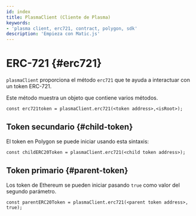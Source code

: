 ```yaml
---
id: index
title: PlasmaClient (Cliente de Plasma)
keywords:
- 'plasma client, erc721, contract, polygon, sdk'
description: 'Empieza con Matic.js'
---
```


# ERC-721 {#erc721}

`plasmaClient` proporciona el método `erc721` que te ayuda a interactuar con un token ERC-721.

Este método muestra un objeto que contiene varios métodos.

```
const erc721token = plasmaClient.erc721(<token address>,<isRoot>);
```

## Token secundario {#child-token}

El token en Polygon se puede iniciar usando esta sintaxis:

```
const childERC20Token = plasmaClient.erc721(<child token address>);
```

## Token primario {#parent-token}

Los token de Ethereum se pueden iniciar pasando `true` como valor del segundo parámetro.

```
const parentERC20Token = plasmaClient.erc721(<parent token address>, true);
```
